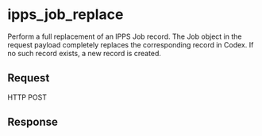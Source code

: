 # ipps_job_replace
Perform a full replacement of an IPPS Job record. 
The Job object in the request payload completely replaces the corresponding record in Codex. 
If no such record exists, a new record is created.

## Request
HTTP POST

## Response
